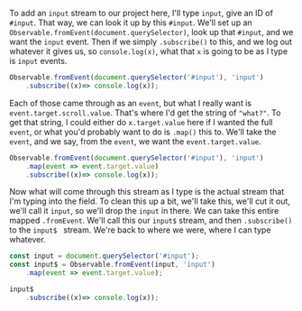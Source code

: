 To add an `input` stream to our project here, I'll type `input`, give an ID of `#input`. That way, we can look it up by this `#input`. We'll set up an `Observable.fromEvent(document.querySelector)`, look up that `#input`, and we want the `input` event. Then if we simply `.subscribe()` to this, and we log out whatever it gives us, so `console.log(x)`, what that `x` is going to be as I type is `input` events.

```javascript
Observable.fromEvent(document.querySelector('#input'), 'input')
	.subscribe((x)=> console.log(x));
```

Each of those came through as an `event`, but what I really want is `event.target.scroll.value`. That's where I'd get the string of `"what?"`. To get that string, I could either do `x.target.value` here if I wanted the full `event`, or what you'd probably want to do is `.map()` this to. We'll take the `event`, and we say, from the `event`, we want the `event.target.value`.

```javascript
Observable.fromEvent(document.querySelector('#input'), 'input')
	.map(event => event.target.value)
	.subscribe((x)=> console.log(x));
```

Now what will come through this stream as I type is the actual stream that I'm typing into the field. To clean this up a bit, we'll take this, we'll cut it out, we'll call it `input`, so we'll drop the `input` in there. We can take this entire mapped `.fromEvent`. We'll call this our `input$` stream, and then `.subscribe()` to the `input$ ` stream. We're back to where we were, where I can type whatever.

```javascript
const input = document.querySelector('#input');
const input$ = Observable.fromEvent(input, 'input')
	.map(event => event.target.value);

input$
	.subscribe((x)=> console.log(x));
```
